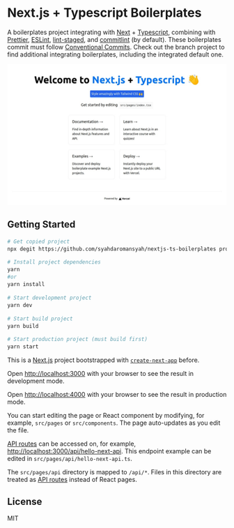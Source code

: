 # Next.js + Typescript Boilerplates

A boilerplates project integrating with [Next](https://nextjs.org) + [Typescript](https://typescriptlang.org), combining with [Prettier](https://prettier.io), [ESLint](https://eslint.org), [lint-staged](https://github.com/okonet/lint-staged), and [commitlint](https://commitlint.js.org) (by default). These boilerplates commit must follow [Conventional Commits](https://www.conventionalcommits.org). Check out the branch project to find additional integrating boilerplates, including the integrated default one.

![Next plus Typescript boilerplate image](public/nextjs-ts-boilerplate-sc.jpeg 'Next plus Typescript boilerplate image')

## Getting Started

```bash
# Get copied project
npx degit https://github.com/syahdaromansyah/nextjs-ts-boilerplates project-name

```

```bash
# Install project dependencies
yarn
#or
yarn install
```

```bash
# Start development project
yarn dev
```

```bash
# Start build project
yarn build
```

```bash
# Start production project (must build first)
yarn start
```

This is a [Next.js](https://nextjs.org/) project bootstrapped with [`create-next-app`](https://github.com/vercel/next.js/tree/canary/packages/create-next-app) before.

Open [http://localhost:3000](http://localhost:3000) with your browser to see the result in development mode.

Open [http://localhost:4000](http://localhost:4000) with your browser to see the result in production mode.

You can start editing the page or React component by modifying, for example, `src/pages` or `src/components`. The page auto-updates as you edit the file.

[API routes](https://nextjs.org/docs/api-routes/introduction) can be accessed on, for example, [http://localhost:3000/api/hello-next-api](http://localhost:3000/api/hello-next-api). This endpoint example can be edited in `src/pages/api/hello-next-api.ts`.

The `src/pages/api` directory is mapped to `/api/*`. Files in this directory are treated as [API routes](https://nextjs.org/docs/api-routes/introduction) instead of React pages.

## License

MIT
